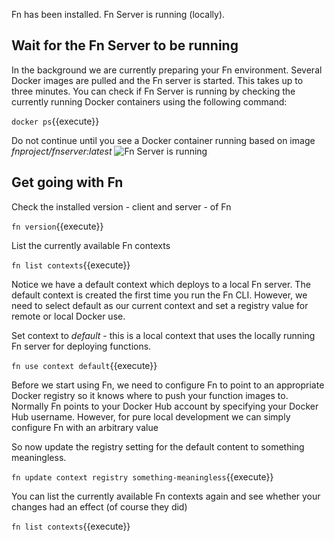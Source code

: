 Fn has been installed. Fn Server is running (locally). 

## Wait for the Fn Server to be running

In the background we are currently preparing your Fn environment. Several Docker images are pulled and the Fn server is started. This takes up to three minutes. You can check if Fn Server is running by checking the currently running Docker containers using the following command:

`docker ps`{{execute}} 

Do not continue until you see a Docker container running based on image *fnproject/fnserver:latest*
![Fn Server is running](/lucasjellema/scenarios/oci-functions-1/assets/fn-server-is-running.jpg)


## Get going with Fn

Check the installed version - client and server - of Fn

`fn version`{{execute}} 

List the currently available Fn contexts

`fn list contexts`{{execute}}

Notice we have a default context which deploys to a local Fn server. The default context is created the first time you run the Fn CLI. However, we need to select default as our current context and set a registry value for remote or local Docker use.

Set context to *default* - this is a local context that uses the locally running Fn server for deploying functions. 

`fn use context default`{{execute}}

Before we start using Fn, we need to configure Fn to point to an appropriate Docker registry so it knows where to push your function images to. Normally Fn points to your Docker Hub account by specifying your Docker Hub username. However, for pure local development we can simply configure Fn with an arbitrary value

So now update the registry setting for the default content to something meaningless.

`fn update context registry something-meaningless`{{execute}}

You can list the currently available Fn contexts again and see whether your changes had an effect (of course they did)

`fn list contexts`{{execute}}
